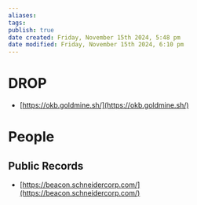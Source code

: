 ```yaml
---
aliases: 
tags: 
publish: true
date created: Friday, November 15th 2024, 5:48 pm
date modified: Friday, November 15th 2024, 6:10 pm
---
```


# DROP

- [https://okb.goldmine.sh/](https://okb.goldmine.sh/)

# People

## Public Records

- [https://beacon.schneidercorp.com/](https://beacon.schneidercorp.com/)